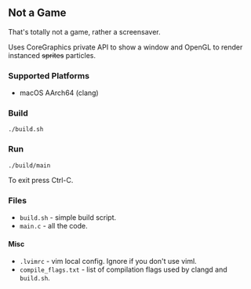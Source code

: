 ## Not a Game
That's totally not a game, rather a screensaver.

Uses CoreGraphics private API to show a window and OpenGL to render instanced
~~sprites~~ particles.

### Supported Platforms
- macOS AArch64 (clang)

### Build
```
./build.sh
```

### Run
```
./build/main
```
To exit press Ctrl-C.

### Files
- `build.sh` - simple build script.
- `main.c` - all the code.

#### Misc
- `.lvimrc` - vim local config. Ignore if you don't use viml.
- `compile_flags.txt` - list of compilation flags used by clangd and `build.sh`.
